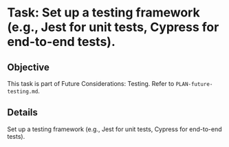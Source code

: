 # Task: Set up a testing framework (e.g., Jest for unit tests, Cypress for end-to-end tests).

## Objective
This task is part of Future Considerations: Testing. Refer to `PLAN-future-testing.md`.

## Details
Set up a testing framework (e.g., Jest for unit tests, Cypress for end-to-end tests).
